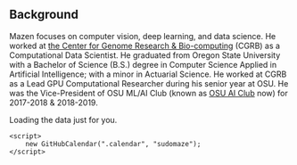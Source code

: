 ## Background

Mazen focuses on computer vision, deep learning, and data science. He worked at [the Center for Genome Research & Bio-computing](https://cgrb.oregonstate.edu/) (CGRB) as a Computational Data Scientist. He graduated from Oregon State University with a Bachelor of Science (B.S.) degree in Computer Science Applied in Artificial Intelligence; with a minor in Actuarial Science. He worked at CGRB as a Lead GPU Computational Researcher during his senior year at OSU. He was the Vice-President of OSU ML/AI Club (known as [OSU AI Club](https://osuai.club) now) for 2017-2018 & 2018-2019.

<div class="col-md-12 d-none d-sm-none d-md-block">
    <div class="calendar">
        <!-- Loading stuff -->
        Loading the data just for you.
    </div>

    <script>
        new GitHubCalendar(".calendar", "sudomaze");
    </script>
</div>